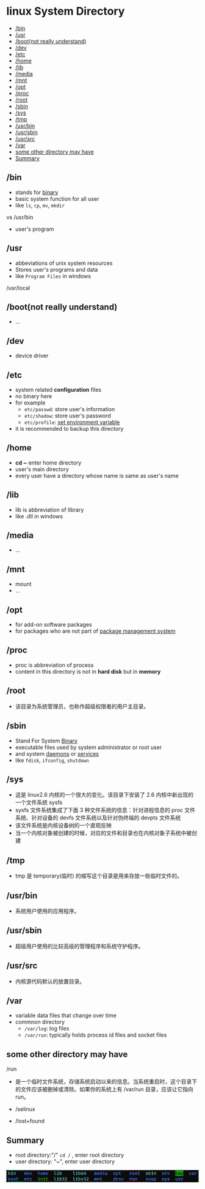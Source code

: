 # linux System Directory

* [/bin](#bin)
* [/usr](#usr)
* [/boot(not really understand)](#bootnot-really-understand)
* [/dev](#dev)
* [/etc](#etc)
* [/home](#home)
* [/lib](#lib)
* [/media](#media)
* [/mnt](#mnt)
* [/opt](#opt)
* [/proc](#proc)
* [/root](#root)
* [/sbin](#sbin)
* [/sys](#sys)
* [/tmp](#tmp)
* [/usr/bin](#usrbin)
* [/usr/sbin](#usrsbin)
* [/usr/src](#usrsrc)
* [/var](#var)
* [some other directory may have](#some-other-directory-may-have)
* [Summary](#summary)

## /bin

- stands for [binary](executable-file.md)
- basic system function for all user
- like `ls`, `cp`, `mv`, `mkdir`

vs /usr/bin

- user's program

## /usr

- abbeviations of unix system resources
- Stores user's programs and data
- like `Program Files` in windows

/usr/local

## /boot(not really understand)

- ...

## /dev

- device driver

## /etc

- system related **configuration** files
- no binary here
- for example
  - `etc/passwd`: store user's information
  - `etc/shadow`: store user's password
  - `etc/profile`: [set environment variable](linux-system-environment.md)
- it is recommended to backup this directory

## /home

- **cd ~** enter home directory
- user's main directory
- every user have a directory whose name is same as user's name

## /lib

- lib is abbreviation of library
- like .dll in windows

## /media

- ...

## /mnt

- mount
- ...

## /opt

- for add-on software packages
- for packages who are not part of [package management system](linux-software-install.md)

## /proc

- proc is abbreviation of process
- content in this directory is not in **hard disk** but in **memory**

## /root

- 该目录为系统管理员，也称作超级权限者的用户主目录。

## /sbin

- Stand For System [Binary](executable-file.md)
- executable files used by system administrator or root user
- and system [daemons](linux-daemon.md) or [services]()
- like `fdisk`, `ifconfig`, `shutdown`

## /sys

- 这是 linux2.6 内核的一个很大的变化。该目录下安装了 2.6 内核中新出现的一个文件系统 sysfs
- sysfs 文件系统集成了下面 3 种文件系统的信息：针对进程信息的 proc 文件系统、针对设备的 devfs 文件系统以及针对伪终端的 devpts 文件系统
- 该文件系统是内核设备树的一个直观反映
- 当一个内核对象被创建的时候，对应的文件和目录也在内核对象子系统中被创建

## /tmp

- tmp 是 temporary(临时) 的缩写这个目录是用来存放一些临时文件的。

## /usr/bin

- 系统用户使用的应用程序。

## /usr/sbin

- 超级用户使用的比较高级的管理程序和系统守护程序。

## /usr/src

- 内核源代码默认的放置目录。

## /var

- variable data files that change over time
- commnon directory
  - `/var/log`: log files
  - `/var/run`: typically holds process id files and socket files

## some other directory may have

/run

- 是一个临时文件系统，存储系统启动以来的信息。当系统重启时，这个目录下的文件应该被删掉或清除。如果你的系统上有 /var/run 目录，应该让它指向 run。

- /selinux
- /lost+found

## Summary

- root directory:"/" `cd /` , enter root directory
- user directory: "~", enter user directory

![linux1](/image/linux-directory-structure.png)